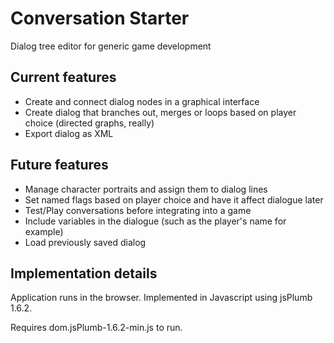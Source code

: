 Conversation Starter
=========

Dialog tree editor for generic game development

## Current features

- Create and connect dialog nodes in a graphical interface
- Create dialog that branches out, merges or loops based on player choice (directed graphs, really)
- Export dialog as XML

## Future features

- Manage character portraits and assign them to dialog lines
- Set named flags based on player choice and have it affect dialogue later
- Test/Play conversations before integrating into a game
- Include variables in the dialogue (such as the player's name for example)
- Load previously saved dialog

## Implementation details

Application runs in the browser.
Implemented in Javascript using jsPlumb 1.6.2.

Requires dom.jsPlumb-1.6.2-min.js to run.
